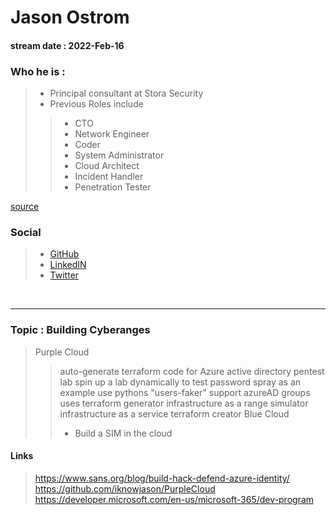 # Jason Ostrom
#### stream date : 2022-Feb-16

### Who he is :
> - Principal consultant at Stora Security
> - Previous Roles include
> > - CTO
> > - Network Engineer
> > - Coder
> > - System Administrator
> > - Cloud Architect
> > - Incident Handler
> > - Penetration Tester
>

[source](https://www.sans.org/profiles/jason-ostrom/)


### Social
> - [GitHub](https://github.com/iknowjason)<br>
> - [LinkedIN](https://www.linkedin.com/in/jason-ostrom-a94b9b2/)<br>
> - [Twitter ](https://twitter.com/securitypuck)
 <br>
<hr>

### Topic : Building Cyberanges
> Purple Cloud
> > auto-generate terraform code for Azure active directory pentest lab
> > spin up a lab dynamically to test password spray as an example
> > use pythons "users-faker"
> > support azureAD groups
> > uses terraform generator
> > infrastructure as a range simulator
> > infrastructure as a service terraform creator
> Blue Cloud
>> - Build a SIM in the cloud


#### Links

> https://www.sans.org/blog/build-hack-defend-azure-identity/
> https://github.com/iknowjason/PurpleCloud
> https://developer.microsoft.com/en-us/microsoft-365/dev-program
> 


